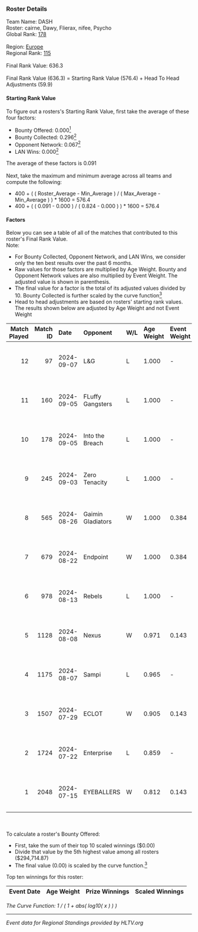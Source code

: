 ### Roster Details<br />
Team Name: DASH<br />
Roster: cairne, Dawy, Flierax, nifee, Psycho<br />
Global Rank: [178](../../standings_global_2024_09_11.md)<br />
<br />
Region: [Europe]( ../../standings_europe_2024_09_11.md)<br />
Regional Rank: [115]( ../../standings_europe_2024_09_11.md)<br />
<br />
Final Rank Value:  636.3<br />
<br />
Final Rank Value (636.3) = Starting Rank Value (576.4) + Head To Head Adjustments (59.9)<br />

#### Starting Rank Value<br />
To figure out a rosters's Starting Rank Value, first take the average of these four factors:<br />
- Bounty Offered: 0.000[<sup>1</sup>](#table2)
- Bounty Collected: 0.296[<sup>2</sup>](#table1)
- Opponent Network: 0.067[<sup>2</sup>](#table1)
- LAN Wins: 0.000[<sup>2</sup>](#table1)

The average of these factors is 0.091<br />
<br />
Next, take the maximum and minimum average across all teams and compute the following:<br />
- 400 + ( ( Roster_Average - Min_Average ) / ( Max_Average - Min_Average ) ) * 1600 = 576.4
- 400 + ( ( 0.091 - 0.000 ) / ( 0.824 - 0.000 ) ) * 1600 = 576.4


#### Factors<br />
Below you can see a table of all of the matches that contributed to this roster's Final Rank Value.<br />
Note:<br />

- For Bounty Collected, Opponent Network, and LAN Wins, we consider only the ten best results over the past 6 months.
- Raw values for those factors are multiplied by Age Weight. Bounty and Opponent Network values are also multiplied by Event Weight. The adjusted value is shown in parenthesis.
- The final value for a factor is the total of its adjusted values divided by 10. Bounty Collected is further scaled by the curve function[<sup>3</sup>](#curveFunction)
- Head to head adjustments are based on rosters' starting rank values. The results shown below are adjusted by Age Weight and not Event Weight
<span id="table1"></span><br />


| Match Played | Match ID | Date       | Opponent          | W/L | Age Weight | Event Weight | Bounty Collected | Opponent Network | LAN Wins  | H2H Adj. | Roster                               |
| -: | -: | :- | :- | :- | :- | :- | :- | :- | :- | -: | :- |
|           12 |       97 | 2024-09-07 | L&G               | L   | 1.000      | -            | -                | -                | -         |   -17.44 | cairne, Dawy, Flierax, nifee, Psycho |
|           11 |      160 | 2024-09-05 | FLuffy Gangsters  | L   | 1.000      | -            | -                | -                | -         |   -14.63 | cairne, Dawy, Flierax, nifee, Psycho |
|           10 |      178 | 2024-09-05 | Into the Breach   | L   | 1.000      | -            | -                | -                | -         |    -6.63 | cairne, Dawy, Flierax, nifee, Psycho |
|            9 |      245 | 2024-09-03 | Zero Tenacity     | L   | 1.000      | -            | -                | -                | -         |    -3.91 | cairne, Dawy, Flierax, nifee, Psycho |
|            8 |      565 | 2024-08-26 | Gaimin Gladiators | W   | 1.000      | 0.384        | 0.016 (0.006)    | 0.477 (0.183)    | 0 (0.000) |    22.77 | cairne, Dawy, Flierax, nifee, Psycho |
|            7 |      679 | 2024-08-22 | Endpoint          | W   | 1.000      | 0.384        | 0.066 (0.025)    | 0.703 (0.270)    | 0 (0.000) |    27.35 | cairne, Dawy, Flierax, nifee, Psycho |
|            6 |      978 | 2024-08-13 | Rebels            | L   | 1.000      | -            | -                | -                | -         |    -5.14 | cairne, Dawy, Flierax, nifee, Psycho |
|            5 |     1128 | 2024-08-08 | Nexus             | W   | 0.971      | 0.143        | 0.009 (0.001)    | 0.415 (0.058)    | 0 (0.000) |    21.16 | cairne, Dawy, Flierax, nifee, Psycho |
|            4 |     1175 | 2024-08-07 | Sampi             | L   | 0.965      | -            | -                | -                | -         |    -5.45 | cairne, Dawy, Flierax, nifee, Psycho |
|            3 |     1507 | 2024-07-29 | ECLOT             | W   | 0.905      | 0.143        | 0.071 (0.009)    | 0.733 (0.095)    | 0 (0.000) |    26.50 | cairne, Dawy, Flierax, nifee, Psycho |
|            2 |     1724 | 2024-07-22 | Enterprise        | L   | 0.859      | -            | -                | -                | -         |    -4.14 | cairne, Dawy, Flierax, nifee, Psycho |
|            1 |     2048 | 2024-07-15 | EYEBALLERS        | W   | 0.812      | 0.143        | 0.000 (0.000)    | 0.543 (0.063)    | 0 (0.000) |    19.48 | cairne, Dawy, Flierax, MERL, Psycho  |

<br />
<span id="table2"></span><br />
To calculate a roster's Bounty Offered:<br />

- First, take the sum of their top 10 scaled winnings ($0.00)
- Divide that value by the 5th highest value among all rosters ($294,714.87)
- The final value (0.00) is scaled by the curve function.[<sup>3</sup>](#curveFunction)

Top ten winnings for this roster:<br />

| Event Date | Age Weight | Prize Winnings | Scaled Winnings |
| :- | -: | :- | :- |


<span id="curveFunction"></span>_The Curve Function: 1 / ( 1 + abs( log10( x ) ) )_<br />

---
_Event data for Regional Standings provided by HLTV.org_<br />
